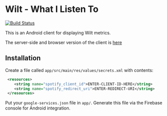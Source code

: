 # Wilt - What I Listen To

[![Build Status](https://travis-ci.org/oliveroneill/wilt-android.svg?branch=master)](https://travis-ci.org/oliveroneill/wilt-android)

This is an Android client for displaying Wilt metrics.

The server-side and browser version of the client is [here](https://github.com/oliveroneill/wilt)

## Installation
Create a file called `app/src/main/res/values/secrets.xml` with contents:
```xml
 <resources>
    <string name="spotify_client_id">ENTER-CLIENT-ID-HERE</string>
    <string name="spotify_redirect_uri">ENTER-REDIRECT-URI</string>
 </resources>
```
Put your `google-services.json` file in `app/`. Generate this file via the
Firebase console for Android integration.
